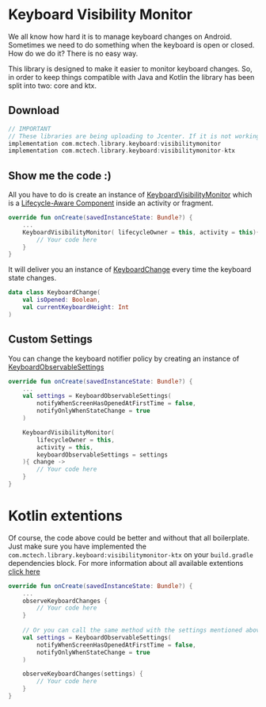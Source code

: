 Keyboard Visibility Monitor
=

We all know how hard it is to manage keyboard changes on Android. Sometimes we need to do something when the keyboard is open or closed. How do we do it? There is no easy way.

This library is designed to make it easier to monitor keyboard changes. So, in order to keep things compatible with Java and Kotlin the library has been split into two: core and ktx.

## Download
```groovy
// IMPORTANT
// These libraries are being uploading to Jcenter. If it is not working try again in a few hours.
implementation com.mctech.library.keyboard:visibilitymonitor
implementation com.mctech.library.keyboard:visibilitymonitor-ktx
``` 

## Show me the code :)
All you have to do is create an instance of [KeyboardVisibilityMonitor](https://github.com/MayconCardoso/KeyboardVisibilityMonitor/blob/master/library/src/main/java/com/mctech/library/keyboard/visibilitymonitor/KeyboardVisibilityMonitor.kt) which is a [Lifecycle-Aware Component](https://developer.android.com/topic/libraries/architecture/lifecycle) inside an activity or fragment.

```kotlin
override fun onCreate(savedInstanceState: Bundle?) {
    ...
    KeyboardVisibilityMonitor( lifecycleOwner = this, activity = this){ change ->
        // Your code here
    }
}
```

It will deliver you an instance of [KeyboardChange](https://github.com/MayconCardoso/KeyboardVisibilityMonitor/blob/master/library/src/main/java/com/mctech/library/keyboard/visibilitymonitor/KeyboardChange.kt) every time the keyboard state changes.

```kotlin
data class KeyboardChange(
    val isOpened: Boolean,
    val currentKeyboardHeight: Int
)
```

## Custom Settings
You can change the keyboard notifier policy by creating an instance of [KeyboardObservableSettings](https://github.com/MayconCardoso/KeyboardVisibilityMonitor/blob/master/library/src/main/java/com/mctech/library/keyboard/visibilitymonitor/KeyboardObservableSettings.kt)

```kotlin
override fun onCreate(savedInstanceState: Bundle?) {
    ...
    val settings = KeyboardObservableSettings(
        notifyWhenScreenHasOpenedAtFirstTime = false,
        notifyOnlyWhenStateChange = true
    )

    KeyboardVisibilityMonitor( 
        lifecycleOwner = this, 
        activity = this, 
        keyboardObservableSettings = settings
    ){ change ->
        // Your code here
    }
}
```

Kotlin extentions
= 

Of course, the code above could be better and without that all boilerplate. Just make sure you have implemented the ```com.mctech.library.keyboard:visibilitymonitor-ktx``` on your ```build.gradle``` dependencies block. For more information about all available extentions [click here](https://github.com/MayconCardoso/KeyboardVisibilityMonitor/tree/master/extentions/src/main/java/com/mctech/library/keyboard/visibilitymonitor/extentions)

```kotlin
override fun onCreate(savedInstanceState: Bundle?) {
    ...
    observeKeyboardChanges {
        // Your code here
    }
    
    // Or you can call the same method with the settings mentioned above.
    val settings = KeyboardObservableSettings(
        notifyWhenScreenHasOpenedAtFirstTime = false,
        notifyOnlyWhenStateChange = true
    )

    observeKeyboardChanges(settings) { 
        // Your code here
    }
}
```

